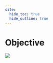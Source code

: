 ```yaml
---
site:
  hide_toc: true
  hide_outline: true
---
```


# Objective

![](#important:objective-file-selection)
